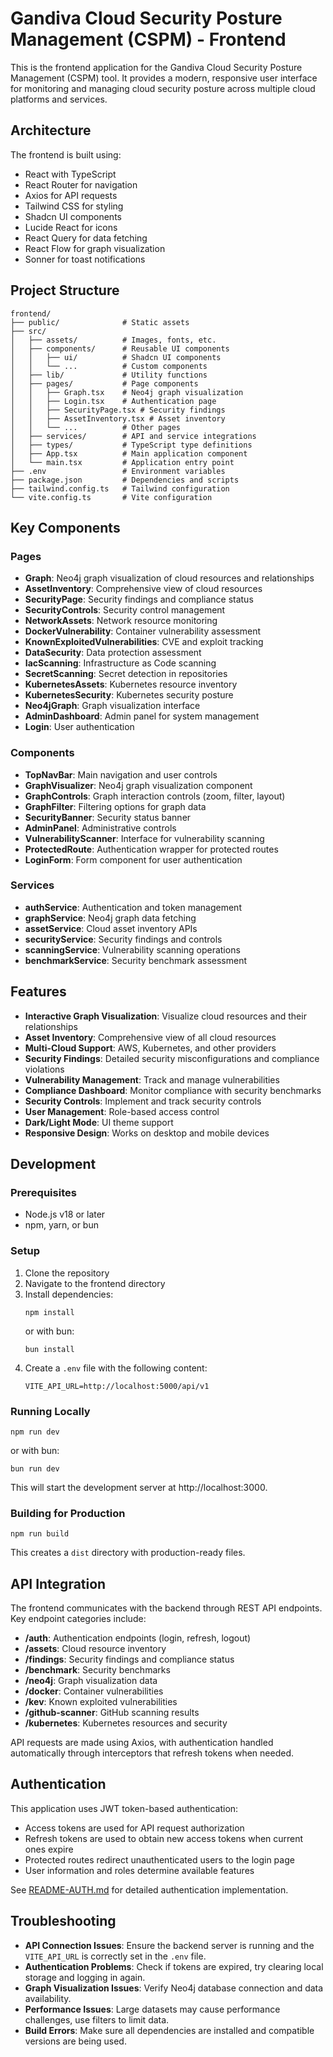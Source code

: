 # Gandiva Cloud Security Posture Management (CSPM) - Frontend

This is the frontend application for the Gandiva Cloud Security Posture Management (CSPM) tool. It provides a modern, responsive user interface for monitoring and managing cloud security posture across multiple cloud platforms and services.

## Architecture

The frontend is built using:
- React with TypeScript
- React Router for navigation
- Axios for API requests
- Tailwind CSS for styling
- Shadcn UI components
- Lucide React for icons
- React Query for data fetching
- React Flow for graph visualization
- Sonner for toast notifications

## Project Structure

```
frontend/
├── public/              # Static assets
├── src/
│   ├── assets/          # Images, fonts, etc.
│   ├── components/      # Reusable UI components
│   │   ├── ui/          # Shadcn UI components
│   │   └── ...          # Custom components
│   ├── lib/             # Utility functions
│   ├── pages/           # Page components
│   │   ├── Graph.tsx    # Neo4j graph visualization
│   │   ├── Login.tsx    # Authentication page
│   │   ├── SecurityPage.tsx # Security findings
│   │   ├── AssetInventory.tsx # Asset inventory
│   │   └── ...          # Other pages
│   ├── services/        # API and service integrations
│   ├── types/           # TypeScript type definitions
│   ├── App.tsx          # Main application component
│   └── main.tsx         # Application entry point
├── .env                 # Environment variables
├── package.json         # Dependencies and scripts
├── tailwind.config.ts   # Tailwind configuration
└── vite.config.ts       # Vite configuration
```

## Key Components

### Pages

- **Graph**: Neo4j graph visualization of cloud resources and relationships
- **AssetInventory**: Comprehensive view of cloud resources
- **SecurityPage**: Security findings and compliance status
- **SecurityControls**: Security control management
- **NetworkAssets**: Network resource monitoring
- **DockerVulnerability**: Container vulnerability assessment
- **KnownExploitedVulnerabilities**: CVE and exploit tracking
- **DataSecurity**: Data protection assessment
- **IacScanning**: Infrastructure as Code scanning
- **SecretScanning**: Secret detection in repositories
- **KubernetesAssets**: Kubernetes resource inventory
- **KubernetesSecurity**: Kubernetes security posture
- **Neo4jGraph**: Graph visualization interface
- **AdminDashboard**: Admin panel for system management
- **Login**: User authentication

### Components

- **TopNavBar**: Main navigation and user controls
- **GraphVisualizer**: Neo4j graph visualization component
- **GraphControls**: Graph interaction controls (zoom, filter, layout)
- **GraphFilter**: Filtering options for graph data
- **SecurityBanner**: Security status banner
- **AdminPanel**: Administrative controls
- **VulnerabilityScanner**: Interface for vulnerability scanning
- **ProtectedRoute**: Authentication wrapper for protected routes
- **LoginForm**: Form component for user authentication

### Services

- **authService**: Authentication and token management
- **graphService**: Neo4j graph data fetching
- **assetService**: Cloud asset inventory APIs
- **securityService**: Security findings and controls
- **scanningService**: Vulnerability scanning operations
- **benchmarkService**: Security benchmark assessment

## Features

- **Interactive Graph Visualization**: Visualize cloud resources and their relationships
- **Asset Inventory**: Comprehensive view of all cloud resources
- **Multi-Cloud Support**: AWS, Kubernetes, and other providers
- **Security Findings**: Detailed security misconfigurations and compliance violations
- **Vulnerability Management**: Track and manage vulnerabilities
- **Compliance Dashboard**: Monitor compliance with security benchmarks
- **Security Controls**: Implement and track security controls
- **User Management**: Role-based access control
- **Dark/Light Mode**: UI theme support
- **Responsive Design**: Works on desktop and mobile devices

## Development

### Prerequisites

- Node.js v18 or later
- npm, yarn, or bun

### Setup

1. Clone the repository
2. Navigate to the frontend directory
3. Install dependencies:
   ```
   npm install
   ```
   or with bun:
   ```
   bun install
   ```
4. Create a `.env` file with the following content:
   ```
   VITE_API_URL=http://localhost:5000/api/v1
   ```

### Running Locally

```
npm run dev
```
or with bun:
```
bun run dev
```

This will start the development server at http://localhost:3000.

### Building for Production

```
npm run build
```

This creates a `dist` directory with production-ready files.

## API Integration

The frontend communicates with the backend through REST API endpoints. Key endpoint categories include:

- **/auth**: Authentication endpoints (login, refresh, logout)
- **/assets**: Cloud resource inventory
- **/findings**: Security findings and compliance status
- **/benchmark**: Security benchmarks
- **/neo4j**: Graph visualization data
- **/docker**: Container vulnerabilities
- **/kev**: Known exploited vulnerabilities
- **/github-scanner**: GitHub scanning results
- **/kubernetes**: Kubernetes resources and security

API requests are made using Axios, with authentication handled automatically through interceptors that refresh tokens when needed.

## Authentication

This application uses JWT token-based authentication:

- Access tokens are used for API request authorization
- Refresh tokens are used to obtain new access tokens when current ones expire
- Protected routes redirect unauthenticated users to the login page
- User information and roles determine available features

See [README-AUTH.md](./README-AUTH.md) for detailed authentication implementation.

## Troubleshooting

- **API Connection Issues**: Ensure the backend server is running and the `VITE_API_URL` is correctly set in the `.env` file.
- **Authentication Problems**: Check if tokens are expired, try clearing local storage and logging in again.
- **Graph Visualization Issues**: Verify Neo4j database connection and data availability.
- **Performance Issues**: Large datasets may cause performance challenges, use filters to limit data.
- **Build Errors**: Make sure all dependencies are installed and compatible versions are being used.
